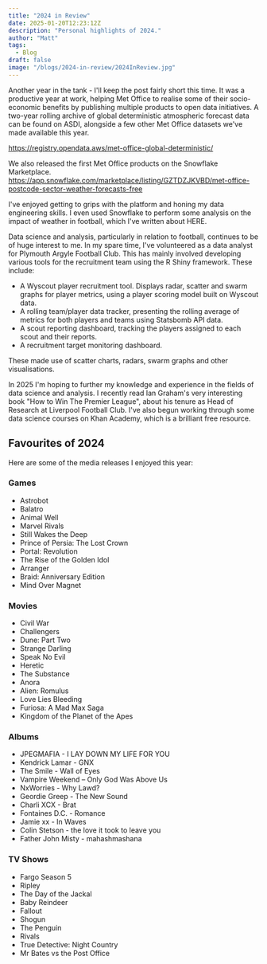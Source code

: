 ```yaml
---
title: "2024 in Review"
date: 2025-01-20T12:23:12Z
description: "Personal highlights of 2024."
author: "Matt"
tags:
  - Blog
draft: false
image: "/blogs/2024-in-review/2024InReview.jpg"
---
```

Another year in the tank - I'll keep the post fairly short this time. It was a productive year at work, helping Met Office to realise some of their socio-economic benefits by publishing multiple products to open data initiatives. A two-year rolling archive of global deterministic atmospheric forecast data can be found on ASDI, alongside a few other Met Office datasets we've made available this year. 

https://registry.opendata.aws/met-office-global-deterministic/

We also released the first Met Office products on the Snowflake Marketplace. https://app.snowflake.com/marketplace/listing/GZTDZJKVBD/met-office-postcode-sector-weather-forecasts-free

I've enjoyed getting to grips with the platform and honing my data engineering skills. I even used Snowflake to perform some analysis on the impact of weather in football, which I've written about HERE. 

Data science and analysis, particularly in relation to football, continues to be of huge interest to me. In my spare time, I've volunteered as a data analyst for Plymouth Argyle Football Club. This has mainly involved developing various tools for the recruitment team using the R Shiny framework. These include:

- A Wyscout player recruitment tool. Displays radar, scatter and swarm graphs for player metrics, using a player scoring model built on Wyscout data.
- A rolling team/player data tracker, presenting the rolling average of metrics for both players and teams using Statsbomb API data.
- A scout reporting dashboard, tracking the players assigned to each scout and their reports.
- A recruitment target monitoring dashboard. 

These made use of scatter charts, radars, swarm graphs and other visualisations. 

In 2025 I'm hoping to further my knowledge and experience in the fields of data science and analysis. I recently read Ian Graham's very interesting book "How to Win The Premier League", about his tenure as Head of Research at Liverpool Football Club. I've also begun working through some data science courses on Khan Academy, which is a brilliant free resource. 

## Favourites of 2024

Here are some of the media releases I enjoyed this year:

### Games
- Astrobot
- Balatro
- Animal Well
- Marvel Rivals
- Still Wakes the Deep
- Prince of Persia: The Lost Crown
- Portal: Revolution
- The Rise of the Golden Idol
- Arranger
- Braid: Anniversary Edition
- Mind Over Magnet

### Movies
- Civil War
- Challengers
- Dune: Part Two 
- Strange Darling
- Speak No Evil
- Heretic
- The Substance
- Anora
- Alien: Romulus
- Love Lies Bleeding
- Furiosa: A Mad Max Saga
- Kingdom of the Planet of the Apes

### Albums
- JPEGMAFIA - I LAY DOWN MY LIFE FOR YOU
- Kendrick Lamar - GNX
- The Smile - Wall of Eyes
- Vampire Weekend – Only God Was Above Us
- NxWorries - Why Lawd?
- Geordie Greep - The New Sound
- Charli XCX - Brat
- Fontaines D.C. - Romance
- Jamie xx - In Waves
- Colin Stetson - the love it took to leave you
- Father John Misty - mahashmashana

### TV Shows
- Fargo Season 5
- Ripley
- The Day of the Jackal
- Baby Reindeer
- Fallout
- Shogun
- The Penguin
- Rivals
- True Detective: Night Country
- Mr Bates vs the Post Office 